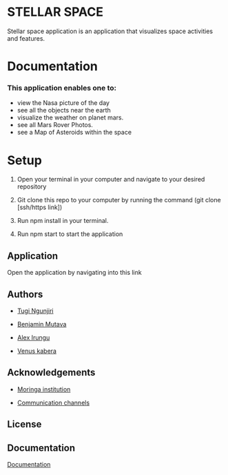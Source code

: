 
# STELLAR SPACE

Stellar space application is an application that visualizes space activities and features.

# Documentation
### This application enables one to:
-  view the Nasa picture of the day
-  see all the objects near the earth
-  visualize the weather on planet mars.
-  see all Mars Rover Photos.
-  see a Map of Asteroids within the space



# Setup

1) Open your terminal in your computer and navigate to your desired repository

3) Git clone this repo to your computer by running the command (git clone [ssh/https link])

2) Run npm install in your terminal.

3) Run npm start to start the application

## Application

Open the application by navigating into this link








## Authors

- [Tugi Ngunjiri](https://github.com/Tugi-Ngunjiri)

- [Benjamin Mutava](https://github.com/Benjah7)

- [Alex Irungu](https://github.com/AlexIrungu)

- [Venus kabera](https://github.com/venus714)


## Acknowledgements

 - [Moringa institution](https://morigaschool.com/courses/software-engineering-course-online/?gclid=EAIaIQobChMIhITYvvHJ-wIVA_Z3Ch3w1AafEAAYASAAEgI2IfD_BwE)
 
 - [Communication channels](https://app.slack.com/client/T0101L740P4/D04C40BEAG2)
 
## License





## Documentation

[Documentation](https://linktodocumentation)

